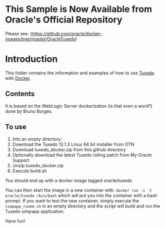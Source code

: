 # This Sample is Now Available from Oracle's Official Repository
Please see: (https://github.com/oracle/docker-images/tree/master/OracleTuxedo)

# Introduction
This folder contains the information and examples of how to use [Tuxedo](http://oracle.com/tuxedo) with [Docker](https://www.docker.com/).

## Contents
It is based on the WebLogic Server dockerization (is that even a word?) done by Bruno Borges.

## To use
1. Into an empty directory:
  1. Download the Tuxedo 12.1.3 Linux 64 bit installer from OTN
  2. Download tuxedo_docker.zip from this github directory
  3. Optionally download the latest Tuxedo rolling patch from My Oracle Support
2. Unzip tuxedo_docker.zip
3. Execute build.sh

You should end up with a docker image tagged oracle/tuxedo

You can then start the image in a new container with:  `docker run -i -t oracle/tuxedo /bin/bash`
which will put you into the container with a bash prompt.  If you want to test the new container, simply execute the `simpapp_runme.sh` in an empty
directory and the script will build and run the Tuxedo simpapp application.

Have fun!



